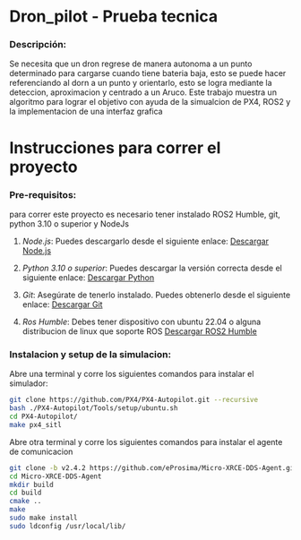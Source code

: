 # Dron_pilot - Prueba tecnica

### Descripción:

Se necesita que un dron regrese de manera autonoma a un punto determinado para cargarse cuando tiene bateria baja, esto se puede hacer referenciando al dorn a un punto y orientarlo, esto se logra mediante la deteccion, aproximacion y centrado a un Aruco. Este trabajo muestra un algoritmo para lograr el objetivo con ayuda de la simualcion de PX4, ROS2 y la implementacion de una interfaz grafica

# Instrucciones para correr el proyecto
### Pre-requisitos:

para correr este proyecto es necesario tener instalado ROS2 Humble, git, python 3.10 o superior y NodeJs

1. *Node.js*: Puedes descargarlo desde el siguiente enlace:
   [Descargar Node.js](https://nodejs.org/en/download/package-manager)

2. *Python 3.10 o superior*: Puedes descargar la versión correcta desde el siguiente enlace:
   [Descargar Python](https://www.python.org/downloads/)

3. *Git*: Asegúrate de tenerlo instalado. Puedes obtenerlo desde el siguiente enlace:
   [Descargar Git](https://git-scm.com/downloads)

4. *Ros Humble*: Debes tener dispositivo con ubuntu 22.04 o alguna distribucion de linux que soporte ROS
    [Descargar ROS2 Humble](https://docs.ros.org/en/humble/Installation.html)

### Instalacion y setup de la simulacion:

Abre una terminal y corre los siguientes comandos para instalar el simulador:

```bash
git clone https://github.com/PX4/PX4-Autopilot.git --recursive
bash ./PX4-Autopilot/Tools/setup/ubuntu.sh
cd PX4-Autopilot/
make px4_sitl
```

Abre otra terminal y corre los siguientes comandos para instalar el agente de comunicacion

```bash
git clone -b v2.4.2 https://github.com/eProsima/Micro-XRCE-DDS-Agent.git
cd Micro-XRCE-DDS-Agent
mkdir build
cd build
cmake ..
make
sudo make install
sudo ldconfig /usr/local/lib/
```
